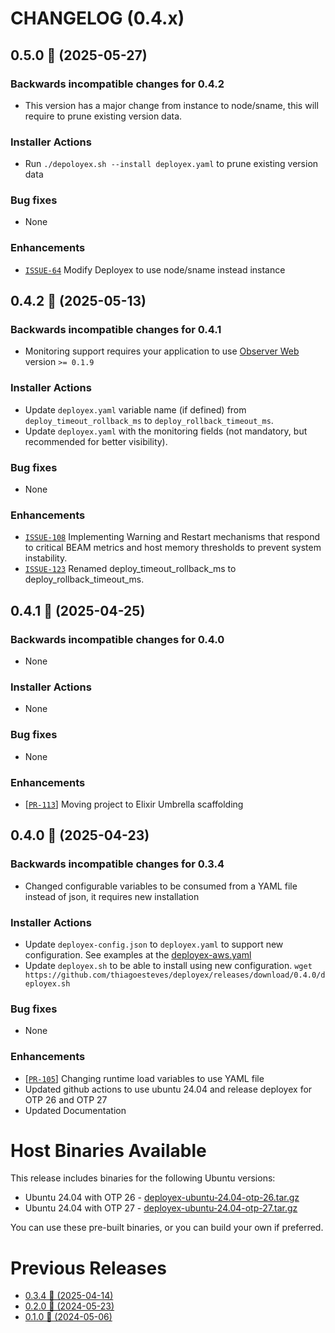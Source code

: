 # CHANGELOG (0.4.x)

## 0.5.0 🚀 (2025-05-27)

### Backwards incompatible changes for 0.4.2
 * This version has a major change from instance to node/sname, this will require to prune existing version data.

### Installer Actions
 * Run `./depoloyex.sh --install deployex.yaml` to prune existing version data

### Bug fixes
 * None

### Enhancements
 * [`ISSUE-64`](https://github.com/thiagoesteves/deployex/issues/64) Modify Deployex to use node/sname instead instance

## 0.4.2 🚀 (2025-05-13)

### Backwards incompatible changes for 0.4.1
 * Monitoring support requires your application to use [Observer Web](https://github.com/thiagoesteves/observer_web) version `>= 0.1.9`

### Installer Actions
 * Update `deployex.yaml` variable name (if defined) from `deploy_timeout_rollback_ms` to `deploy_rollback_timeout_ms`.
 * Update `deployex.yaml` with the monitoring fields (not mandatory, but recommended for better visibility).

### Bug fixes
 * None

### Enhancements
 * [`ISSUE-108`](https://github.com/thiagoesteves/deployex/issues/108) Implementing Warning and Restart mechanisms that respond to critical BEAM metrics and host memory thresholds to prevent system instability.
 * [`ISSUE-123`](https://github.com/thiagoesteves/deployex/issues/123) Renamed deploy_timeout_rollback_ms to deploy_rollback_timeout_ms.

## 0.4.1 🚀 (2025-04-25)

### Backwards incompatible changes for 0.4.0
 * None

### Installer Actions
 * None

### Bug fixes
 * None

### Enhancements
 * [[`PR-113`](https://github.com/thiagoesteves/deployex/pull/113)] Moving project to Elixir Umbrella scaffolding

## 0.4.0 🚀 (2025-04-23)

### Backwards incompatible changes for 0.3.4
 * Changed configurable variables to be consumed from a YAML file instead of json, it requires new installation

### Installer Actions
 * Update `deployex-config.json` to `deployex.yaml` to support new configuration. See examples at the [deployex-aws.yaml](https://github.com/thiagoesteves/deployex/blob/main/devops/installer/deployex-aws.yaml)
 * Update `deployex.sh` to be able to install using new configuration. `wget https://github.com/thiagoesteves/deployex/releases/download/0.4.0/deployex.sh`

### Bug fixes
 * None

### Enhancements
 * [[`PR-105`](https://github.com/thiagoesteves/deployex/pull/105)] Changing runtime load variables to use YAML file
 * Updated github actions to use ubuntu 24.04 and release deployex for OTP 26 and OTP 27
 * Updated Documentation

# Host Binaries Available

This release includes binaries for the following Ubuntu versions:

 * Ubuntu 24.04 with OTP 26 - [deployex-ubuntu-24.04-otp-26.tar.gz](https://github.com/thiagoesteves/deployex/tree/main/devops/releases/otp-26/.tool-versions)
 * Ubuntu 24.04 with OTP 27 - [deployex-ubuntu-24.04-otp-27.tar.gz](https://github.com/thiagoesteves/deployex/tree/main/devops/releases/otp-27/.tool-versions)

 You can use these pre-built binaries, or you can build your own if preferred.

# Previous Releases
 * [0.3.4 🚀 (2025-04-14)](https://github.com/thiagoesteves/deployex/blob/0.3.4/CHANGELOG.md)
 * [0.2.0 🚀 (2024-05-23)](https://github.com/thiagoesteves/deployex/blob/0.2.0/CHANGELOG.md)
 * [0.1.0 🚀 (2024-05-06)](https://github.com/thiagoesteves/deployex/blob/0.1.0/changelog.md)